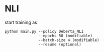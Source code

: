 # NLI

start training as

```
python main.py --policy Deberta_NLI
			   --epochs 50 (modifiable)
			   --batch-size 4 (modifiable)
			   --resume (optional)
```

